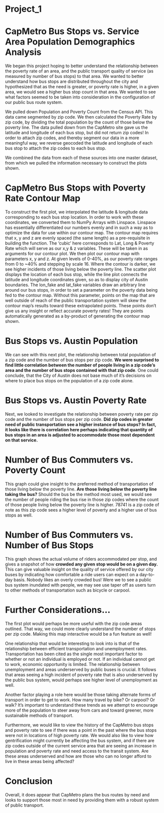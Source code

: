 # Project_1
# CapMetro Bus Stops vs. Service Area Population Demographics Analysis

We began this project hoping to better understand the relationship between the poverty rate of an area, and the public transport quality of service (as measured by number of bus stops) to that area. We wanted to better understand how bus stops are distributed throughout the city and hypothesized that as the need is greater, or poverty rate is higher, in a given area, we would see a higher bus stop count in that area. We wanted to see what factors seemed to be taken into consideration in the configuration of our public bus route system.

We pulled down Population and Poverty Count from the Census API. This data came segmented by zip code. We then calculated the Poverty Rate by zip code, by dividing the total population by the count of those below the poverty line. 
The data pulled down from the CapMetro site gave us the latitude and longitude of each bus stop, but did not return zip codes! In order to attach zip codes, and thereby segment our data in a more meaningful way, we reverse geocoded the latitude and longitude of each bus stop to attach the zip codes to each bus stop.

We combined the data from each of these sources into one master dataset, from which we pulled the information necessary to construct the plots shown.

# CapMetro Bus Stops with Poverty Rate Contour Map
To construct the first plot, we interpolated the latitude & longitude data corresponding to each bus stop location. In order to work with these coordinates, we converted them to NumPy Arrays with Linspace. Linspace has essentially differentiated our numbers evenly and in such a way as to optimize the data for use within our contour map. The contour map requires that x, y and z are evenly spaced (the same length) as a pre-requisite in building the function. The ‘cubic’ here corresponds to Lat, Long & Poverty Rate which will serve as our x,y & z variables. These will be taken in as arguments for our contour plot. 
We then plot our contour map with parameters x, y and z. At given levels of 0-40%, as our poverty rate ranges from 0 to ~40% and stepping by scale 16. Where the contour is darker, we see higher incidents of those living below the poverty  line.
The scatter plot displays the location of each bus stop, while the line plot connects the latitude and longitude coordinates given, so as to display city of Austin boundaries. 
The lon_fake and lat_fake variables draw an arbitrary line around our bus stops, in order to set a parameter on the poverty data being fed to the contour map. Without this parameter, points on the map that are well outside of reach of the public transportation system will skew the contour map’s results toward these extrapolated points. These points don’t give us any insight or reflect accurate poverty rates! They are points automatically generated as a by-product of generating the contour map shown.
# Bus Stops vs. Austin Population
We can see with this next plot, the relationship between total population of a zip code and the number of bus stops per zip code. **We were surprised to find little correlation between the number of people living in a zip code’s area and the number of bus stops contained with that zip code**. One could conclude, that the City of Austin does not base much of it’s decisions on where to place bus stops on the population of a zip code alone.
# Bus Stops vs. Austin Poverty Rate
Next, we looked to investigate the relationship between poverty rate per zip code and the number of bus stops per zip code. **Did zip codes in greater need of public transportation see a higher instance of bus stops? In fact, it looks like there is correlation here perhaps indicating that quantity of bus stops in an area is adjusted to accommodate those most dependent on that service.**
# Number of Bus Commuters vs. Poverty Count
This graph could give insight to the preferred method of transportation of those living below the poverty line. **Are those living below the poverty line taking the bus?** Should the bus be the method most used, we would see the number of people riding the bus rise in those zip codes where the count of those people living below the poverty line is higher. 78741 is a zip code of note as this zip code sees a higher level of poverty and a higher use of bus stops as well.
# Number of Bus Commuters vs. Number of Bus Stops
This graph shows the actual volume of riders accommodated per stop, and gives a snapshot of how **crowded any given stop would be on a given day.** This can give valuable insight on the quality of service offered by our city buses by indicating how comfortable a ride users can expect on a day-to-day basis. Nobody likes an overly crowded bus! Were we to see a public bus system inundated with people, we may see use taper off as users turn to other methods of transportation such as bicycle or carpool.

# Further Considerations…
The first plot would perhaps be more useful with the zip code areas outlined. That way, we could more clearly understand the number of stops per zip code. Making this map interactive would be a fun feature as well!

One relationship that would be interesting to look into is that of the relationship between efficient transportation and unemployment rates. Transportation has been cited as the single most important factor to whether or not an individual is employed or not. If an individual cannot get to work, economic opportunity is limited. The relationship between unemployment and areas underserved by public buses is crucial. It follows that areas seeing a high incident of poverty rate that is also underserved by the public bus system, would perhaps see higher level of unemployment as well.

Another factor playing a role here would be those taking alternate forms of transport in order to get to work. How many travel by bike? Or carpool? Or walk? It’s important to understand these trends as we attempt to encourage more of the population to steer away from cars and toward greener, more sustainable methods of transport.

Furthermore, we would like to view the history of the CapMetro bus stops and poverty rate to see if there was a point in the past where the bus stops were not in locations of high poverty rate. We would also like to view how gentrification might currently be affecting the bus system, and if there are zip codes outside of the current service area that are seeing an increase in population and poverty rate and need access to the transit system. Are these areas underserved and how are those who can no longer afford to live in these areas being affected?

# Conclusion
Overall, it does appear that CapMetro plans the bus routes by need and looks to support those most in need by providing them with a robust system of public transport. 


